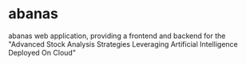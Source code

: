 # abanas
abanas web application, providing a frontend and backend for the 
"Advanced Stock Analysis Strategies Leveraging Artificial Intelligence Deployed On Cloud"

